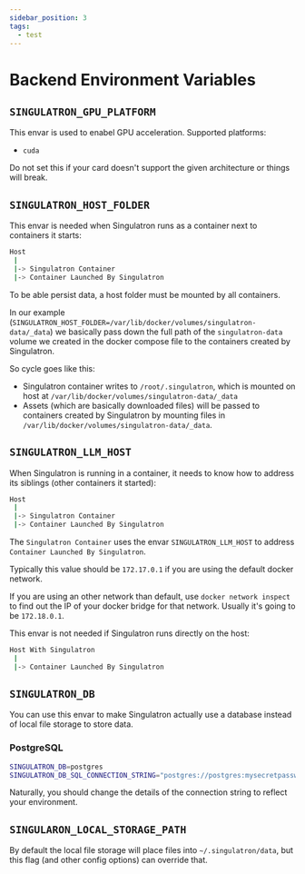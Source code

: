 ```yaml
---
sidebar_position: 3
tags:
  - test
---
```


# Backend Environment Variables

## `SINGULATRON_GPU_PLATFORM`

This envar is used to enabel GPU acceleration.
Supported platforms:

- `cuda`

Do not set this if your card doesn't support the given architecture or things will break.

## `SINGULATRON_HOST_FOLDER`

This envar is needed when Singulatron runs as a container next to containers it starts:

```sh
Host
 |
 |-> Singulatron Container
 |-> Container Launched By Singulatron
```

To be able persist data, a host folder must be mounted by all containers.

In our example (`SINGULATRON_HOST_FOLDER=/var/lib/docker/volumes/singulatron-data/_data`) we basically pass down the full path of the `singulatron-data` volume we created in the docker compose file to the containers created by Singulatron.

So cycle goes like this:

- Singulatron container writes to `/root/.singulatron`, which is mounted on host at `/var/lib/docker/volumes/singulatron-data/_data`
- Assets (which are basically downloaded files) will be passed to containers created by Singulatron by mounting files in `/var/lib/docker/volumes/singulatron-data/_data`.

## `SINGULATRON_LLM_HOST`

When Singulatron is running in a container, it needs to know how to address its siblings (other containers it started):

```sh
Host
 |
 |-> Singulatron Container
 |-> Container Launched By Singulatron
```

The `Singulatron Container` uses the envar `SINGULATRON_LLM_HOST` to address `Container Launched By Singulatron`.

Typically this value should be `172.17.0.1` if you are using the default docker network.

If you are using an other network than default, use `docker network inspect` to find out the IP of your docker bridge for that network.
Usually it's going to be `172.18.0.1`.

This envar is not needed if Singulatron runs directly on the host:

```sh
Host With Singulatron
 |
 |-> Container Launched By Singulatron
```

## `SINGULATRON_DB`

You can use this envar to make Singulatron actually use a database instead of local file storage to store data.

### PostgreSQL

```sh
SINGULATRON_DB=postgres
SINGULATRON_DB_SQL_CONNECTION_STRING="postgres://postgres:mysecretpassword@localhost:5432/mydatabase?sslmode=disable"
```

Naturally, you should change the details of the connection string to reflect your environment.

## `SINGULARON_LOCAL_STORAGE_PATH`

By default the local file storage will place files into `~/.singulatron/data`, but this flag (and other config options) can override that.
